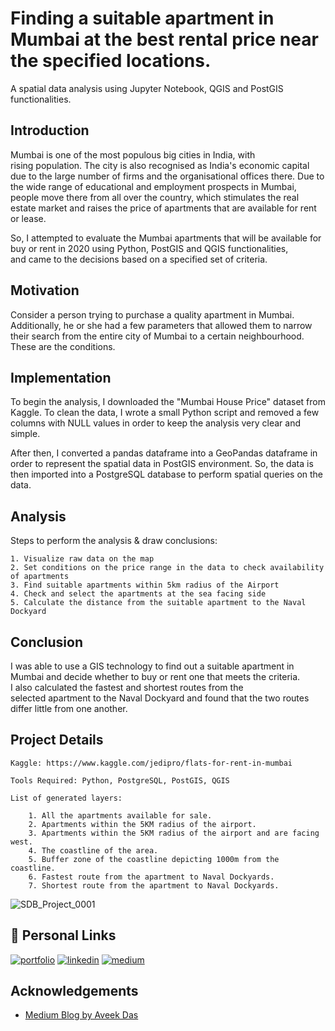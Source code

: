 
# Finding a suitable apartment in Mumbai at the best rental price near the specified locations. 

A spatial data analysis using Jupyter Notebook, QGIS and PostGIS functionalities.


## Introduction

Mumbai is one of the most populous big cities in India, with rising population. The city is also recognised as India's economic capital due to the large number of firms and the organisational offices there. 
Due to the wide range of educational and employment prospects in Mumbai, people move there from all over the country, which stimulates the real estate market and raises the price of apartments that are 
available for rent or lease.

So, I attempted to evaluate the Mumbai apartments that will be available for buy or rent in 2020 using Python, PostGIS and QGIS functionalities, and came to the decisions based on a specified set of criteria.
## Motivation

Consider a person trying to purchase a quality apartment in Mumbai. Additionally, he or she had a few parameters that allowed them to narrow their search from the entire city of Mumbai to a certain neighbourhood. These are the conditions.
## Implementation

To begin the analysis, I downloaded the "Mumbai House Price" dataset from Kaggle. To clean the data, I wrote a small Python script and removed a few columns with NULL values in order to keep the analysis very clear and simple.

After then, I converted a pandas dataframe into a GeoPandas dataframe in order to represent the spatial data in PostGIS environment. So, the data is then imported into a PostgreSQL database to perform spatial queries on the data.

## Analysis

Steps to perform the analysis & draw conclusions:

    1. Visualize raw data on the map
    2. Set conditions on the price range in the data to check availability of apartments
    3. Find suitable apartments within 5km radius of the Airport
    4. Check and select the apartments at the sea facing side
    5. Calculate the distance from the suitable apartment to the Naval Dockyard
## Conclusion

I was able to use a GIS technology to find out a suitable apartment in Mumbai and decide whether to buy or rent one that meets the criteria.  I also calculated the fastest and shortest routes from the selected apartment to the Naval Dockyard and found that the two routes differ little from one another.
## Project Details

    Kaggle: https://www.kaggle.com/jedipro/flats-for-rent-in-mumbai

    Tools Required: Python, PostgreSQL, PostGIS, QGIS

    List of generated layers:
    
        1. All the apartments available for sale.
        2. Apartments within the 5KM radius of the airport.
        3. Apartments within the 5KM radius of the airport and are facing west.
        4. The coastline of the area.
        5. Buffer zone of the coastline depicting 1000m from the coastline.
        6. Fastest route from the apartment to Naval Dockyards.
        7. Shortest route from the apartment to Naval Dockyards.
        
![SDB_Project_0001](https://user-images.githubusercontent.com/60979131/194350700-65ce4c6e-f07d-4f13-b4dc-039228f7d641.png)

## 🔗 Personal Links
[![portfolio](https://img.shields.io/badge/Portfolio-000?style=for-the-badge&logo=ko-fi&logoColor=white)](https://sites.google.com/view/prachi-sarode/home)
[![linkedin](https://img.shields.io/badge/linkedin-0A66C2?style=for-the-badge&logo=linkedin&logoColor=white)](https://www.linkedin.com/in/prachi-sarode-448439167/)
[![medium](https://img.shields.io/badge/medium-000000?style=for-the-badge&logo=medium&logoColor=white)](https://prachisarode.medium.com/)


## Acknowledgements

 - [Medium Blog by Aveek Das](https://towardsdatascience.com/analyzing-houses-for-rent-in-mumbai-using-qgis-and-postgis-functions-7383e4223d0d)
